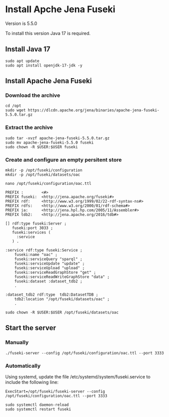 # Install Apche Jena Fuseki
Version is 5.5.0

To install this version Java 17 is required.

## Install Java 17
```console
sudo apt update
sudo apt install openjdk-17-jdk -y
```

## Install Apache Jena Fuseki
### Download the archive
```console
cd /opt
sudo wget https://dlcdn.apache.org/jena/binaries/apache-jena-fuseki-5.5.0.tar.gz
```

### Extract the archive
```console
sudo tar -xvzf apache-jena-fuseki-5.5.0.tar.gz
sudo mv apache-jena-fuseki-5.5.0 fuseki
sudo chown -R $USER:$USER fuseki
```

### Create and configure an empty persitent store
```console
mkdir -p /opt/fuseki/configuration
mkdir -p /opt/fuseki/datasets/oac
```

```console
nano /opt/fuseki/configuration/oac.ttl
```

```
PREFIX :        <#>
PREFIX fuseki:  <http://jena.apache.org/fuseki#>
PREFIX rdf:     <http://www.w3.org/1999/02/22-rdf-syntax-ns#>
PREFIX rdfs:    <http://www.w3.org/2000/01/rdf-schema#>
PREFIX ja:      <http://jena.hpl.hp.com/2005/11/Assembler#>
PREFIX tdb2:    <http://jena.apache.org/2016/tdb#>

[] rdf:type fuseki:Server ;
   fuseki:port 3033 ;
   fuseki:services (
     :service
   ) .

:service rdf:type fuseki:Service ;
    fuseki:name "oac" ;
    fuseki:serviceQuery "sparql" ;
    fuseki:serviceUpdate "update" ;
    fuseki:serviceUpload "upload" ;
    fuseki:serviceReadGraphStore "get" ;
    fuseki:serviceReadWriteGraphStore "data" ;
    fuseki:dataset :dataset_tdb2 ;
    .

:dataset_tdb2 rdf:type  tdb2:DatasetTDB ;
    tdb2:location "/opt/fuseki/datasets/oac" ;
    .

```

```console
sudo chown -R $USER:$USER /opt/fuseki/datasets/oac
```

## Start the server

### Manually
```console
./fuseki-server --config /opt/fuseki/configuration/oac.ttl --port 3333
```

### Automatically
Using systemd, update the file /etc/systemd/system/fuseki.service to include the following line:
```
ExecStart=/opt/fuseki/fuseki-server --config /opt/fuseki/configuration/oac.ttl --port 3333
```

```console
sudo systemctl daemon-reload
sudo systemctl restart fuseki
```
